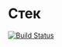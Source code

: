 ﻿# Стек

[![Build Status](https://travis-ci.org/AleksandraSavosina/381706-2_savosina_labs.svg?branch=lab_arithmetic)](https://travis-ci.org/AleksandraSavosina/381706-2_savosina_labs)
